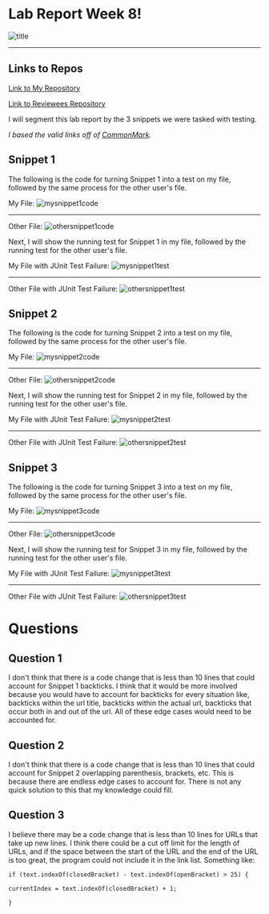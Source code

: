 # Lab Report Week 8!
![title](/labreport4/lab7.png)

---
## Links to Repos

[Link to My Repository](https://github.com/rar001/markdown-parser)

[Link to Reviewees Repository](https://github.com/aHewig/markdown-parser)

I will segment this lab report by the 3 snippets we were tasked with testing.

*I based the valid links off of [CommonMark](https://spec.commonmark.org/dingus/).* 


## Snippet 1
The following is the code for turning Snippet 1 into a test on my file, followed by the same process for the other user's file.

My File:
![mysnippet1code](/labreport4/mysnippet1code.png)

---

Other File:
![othersnippet1code](/labreport4/othersnippet1code.png)

Next, I will show the running test for Snippet 1 in my file, followed by the running test for the other user's file.

My File with JUnit Test Failure:
![mysnippet1test](/labreport4/mysnippet1test.png)

---

Other File with JUnit Test Failure:
![othersnippet1test](/labreport4/othersnippet1test.png)


## Snippet 2
The following is the code for turning Snippet 2 into a test on my file, followed by the same process for the other user's file.

My File:
![mysnippet2code](/labreport4/mysnippet2code.png)

---

Other File:
![othersnippet2code](/labreport4/othersnippet2code.png)

Next, I will show the running test for Snippet 2 in my file, followed by the running test for the other user's file.

My File with JUnit Test Failure:
![mysnippet2test](/labreport4/mysnippet2test.png)

---

Other File with JUnit Test Failure:
![othersnippet2test](/labreport4/othersnippet2test.png)


## Snippet 3
The following is the code for turning Snippet 3 into a test on my file, followed by the same process for the other user's file.

My File:
![mysnippet3code](/labreport4/mysnippet3code.png)

---

Other File:
![othersnippet3code](/labreport4/othersnippet3code.png)

Next, I will show the running test for Snippet 3 in my file, followed by the running test for the other user's file.

My File with JUnit Test Failure:
![mysnippet3test](/labreport4/mysnippet3test.png)

---

Other File with JUnit Test Failure:
![othersnippet3test](/labreport4/othersnippet3test.png)


# Questions
## Question 1
I don't think that there is a code change that is less than 10 lines that could account for Snippet 1 backticks. I think that it would be more involved because you would have to account for backticks for every situation like, backticks within the url title, backticks within the actual url, backticks that occur both in and out of the url. All of these edge cases would need to be accounted for.

## Question 2
I don't think that there is a code change that is less than 10 lines that could account for Snippet 2 overlapping parenthesis, brackets, etc. This is because there are endless edge cases to account for. There is not any quick solution to this that my knowledge could fill.

## Question 3
I believe there may be a code change that is less than 10 lines for URLs that take up new lines. I think there could be a cut off limit for the length of URLs, and if the space between the start of the URL and the end of the URL is too great, the program could not include it in the link list. Something like:

`if (text.indexOf(closedBracket) - text.indexOf(openBracket) > 25) {`

`currentIndex = text.indexOf(closedBracket) + 1;`

`}`